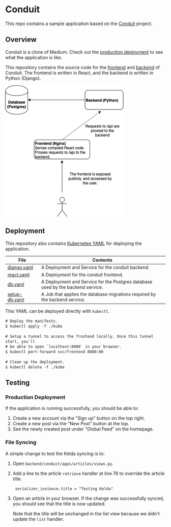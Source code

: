 # Conduit

This repo contains a sample application based on the
[Conduit](https://realworld.io) project.

## Overview

Conduit is a clone of Medium. Check out the [production
deployment](https://react-redux.realworld.io/) to see what the application is
like.

This repository contains the source code for the [frontend](./frontend) and
[backend](./backend) of Conduit. The frontend is written in React, and the
backend is written in Python (Django).

![Architecture](./docs/architecture.png)

## Deployment

This repository also contains [Kubernetes YAML](./kube) for deploying the
application.

| File | Contents |
| ---  | ----------- |
| [django.yaml](./kube/django.yaml) | A Deployment and Service for the conduit backend. |
| [react.yaml](./kube/react.yaml) | A Deployment for the conduit frontend. |
| [db.yaml](./kube/db.yaml) | A Deployment and Service for the Postgres database used by the backend service. |
| [setup-db.yaml](./kube/setup-db.yaml) | A Job that applies the database migrations required by the backend service. |

This YAML can be deployed directly with `kubectl`.

```
# Deploy the manifests.
$ kubectl apply -f ./kube

# Setup a tunnel to access the frontend locally. Once this tunnel start, you'll
# be able to open `localhost:8000` in your browser.
$ kubectl port-forward svc/frontend 8000:80

# Clean up the deployment.
$ kubectl delete -f ./kube
```

## Testing

### Production Deployment

If the application is running successfully, you should be able to:

1. Create a new account via the "Sign up" button on the top right.
1. Create a new post via the "New Post" button at the top.
1. See the newly created post under "Global Feed" on the homepage.

### File Syncing

A simple change to test the Kelda syncing is to:

1. Open `backend/conduit/apps/articles/views.py`.
1. Add a line to the article `retrieve` handler at line 76 to override the
   article title.

        serializer_instance.title = "Testing Kelda"

1. Open an article in your browser. If the change was successfully synced, you
   should see that the title is now updated.

   Note that the title will be unchanged in the list view because we didn't
   update the `list` handler.
